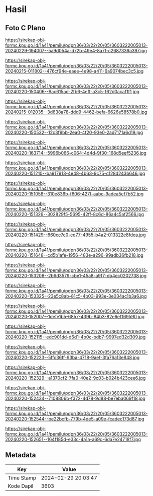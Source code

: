 # Hasil

## Foto C Plano

https://sirekap-obj-formc.kpu.go.id/1a41/pemilu/pdpr/36/03/22/20/05/3603222005013-20240229-194007--5a9d054a-d72b-49e4-8a7f-c2687339a397.jpg

https://sirekap-obj-formc.kpu.go.id/1a41/pemilu/pdpr/36/03/22/20/05/3603222005013-20240215-011802--476cf94e-eaee-4e98-a411-6a9074bec3c5.jpg

https://sirekap-obj-formc.kpu.go.id/1a41/pemilu/pdpr/36/03/22/20/05/3603222005013-20240220-150406--9ac615ad-2fb6-4eff-a3c5-f62d0acaf1f1.jpg

https://sirekap-obj-formc.kpu.go.id/1a41/pemilu/pdpr/36/03/22/20/05/3603222005013-20240215-012035--3d638a78-ddd9-4462-befa-6626e58578b0.jpg

https://sirekap-obj-formc.kpu.go.id/1a41/pemilu/pdpr/36/03/22/20/05/3603222005013-20240220-150532--12c3f9bb-2ea0-4f20-93e0-2ad7171a6d19.jpg

https://sirekap-obj-formc.kpu.go.id/1a41/pemilu/pdpr/36/03/22/20/05/3603222005013-20240220-163714--5996b066-c064-4d4d-9f30-168d5eef5236.jpg

https://sirekap-obj-formc.kpu.go.id/1a41/pemilu/pdpr/36/03/22/20/05/3603222005013-20240220-151210--ba917913-4e48-4b63-9c75-c128d243b646.jpg

https://sirekap-obj-formc.kpu.go.id/1a41/pemilu/pdpr/36/03/22/20/05/3603222005013-20240220-151058--310e836b-f606-427f-aabe-9adea5ef7b52.jpg

https://sirekap-obj-formc.kpu.go.id/1a41/pemilu/pdpr/36/03/22/20/05/3603222005013-20240220-151326--302829f5-5695-42ff-8c6d-86a4c5af2566.jpg

https://sirekap-obj-formc.kpu.go.id/1a41/pemilu/pdpr/36/03/22/20/05/3603222005013-20240220-151429--660ce7c0-cd77-4955-b4a2-013322e8fdea.jpg

https://sirekap-obj-formc.kpu.go.id/1a41/pemilu/pdpr/36/03/22/20/05/3603222005013-20240220-151648--cd5b1afe-1956-483e-a296-99adb36fb218.jpg

https://sirekap-obj-formc.kpu.go.id/1a41/pemilu/pdpr/36/03/22/20/05/3603222005013-20240220-153208--2b6d3579-cbe1-45a8-a9f7-db4ec0202738.jpg

https://sirekap-obj-formc.kpu.go.id/1a41/pemilu/pdpr/36/03/22/20/05/3603222005013-20240220-153325--23e5c8ab-81c5-4b03-993e-3e034ac1b3a6.jpg

https://sirekap-obj-formc.kpu.go.id/1a41/pemilu/pdpr/36/03/22/20/05/3603222005013-20240220-152007--1defe1b5-6857-439b-84b3-82e6ef169590.jpg

https://sirekap-obj-formc.kpu.go.id/1a41/pemilu/pdpr/36/03/22/20/05/3603222005013-20240220-152115--edc901dd-d6d1-4b0c-bdb7-9997ed32d309.jpg

https://sirekap-obj-formc.kpu.go.id/1a41/pemilu/pdpr/36/03/22/20/05/3603222005013-20240220-152223--5ffc36ff-93ba-4718-9aef-3fa76a13e848.jpg

https://sirekap-obj-formc.kpu.go.id/1a41/pemilu/pdpr/36/03/22/20/05/3603222005013-20240220-152329--a1370cf2-7fa0-40e2-9c03-b024b423cee6.jpg

https://sirekap-obj-formc.kpu.go.id/1a41/pemilu/pdpr/36/03/22/20/05/3603222005013-20240220-152434--7108806b-f372-4d78-9d88-be7eba069f18.jpg

https://sirekap-obj-formc.kpu.go.id/1a41/pemilu/pdpr/36/03/22/20/05/3603222005013-20240220-152544--be22bcfb-779b-4de5-a09e-fcadec173d87.jpg

https://sirekap-obj-formc.kpu.go.id/1a41/pemilu/pdpr/36/03/22/20/05/3603222005013-20240220-152651--164f185d-e33c-4a1a-a69c-6da7e24718f7.jpg


## Metadata

| Key        | Value               |
| ---------- | ------------------- |
| Time Stamp | 2024-02-29 20:03:47 |
| Kode Dapil | 3603                |



